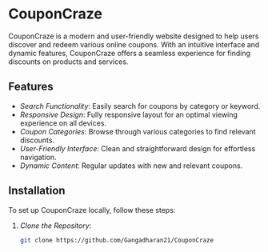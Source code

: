 # CouponCraze

CouponCraze is a modern and user-friendly website designed to help users discover and redeem various online coupons. With an intuitive interface and dynamic features, CouponCraze offers a seamless experience for finding discounts on products and services.

## Features

- *Search Functionality*: Easily search for coupons by category or keyword.
- *Responsive Design*: Fully responsive layout for an optimal viewing experience on all devices.
- *Coupon Categories*: Browse through various categories to find relevant discounts.
- *User-Friendly Interface*: Clean and straightforward design for effortless navigation.
- *Dynamic Content*: Regular updates with new and relevant coupons.

## Installation

To set up CouponCraze locally, follow these steps:

1. *Clone the Repository*:

   ```bash
   git clone https://github.com/Gangadharan21/CouponCraze

